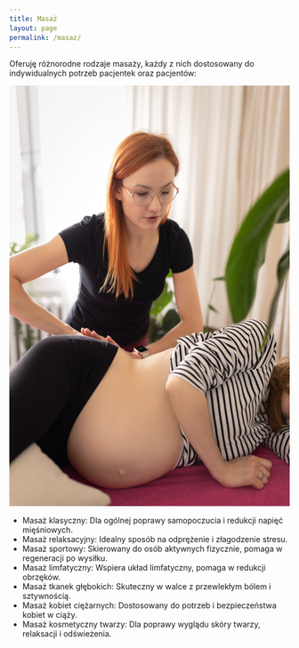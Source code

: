 ```yaml
---
title: Masaż
layout: page
permalink: /masaz/
---
```


Oferuję różnorodne rodzaje masaży, każdy z nich dostosowany do indywidualnych potrzeb pacjentek oraz pacjentów:

![](/images/masaz.jpg)

- Masaż klasyczny: Dla ogólnej poprawy samopoczucia i redukcji napięć mięśniowych.
- Masaż relaksacyjny: Idealny sposób na odprężenie i złagodzenie stresu.
- Masaż sportowy: Skierowany do osób aktywnych fizycznie, pomaga w regeneracji po wysiłku. 
- Masaż limfatyczny: Wspiera układ limfatyczny, pomaga w redukcji obrzęków.
- Masaż tkanek głębokich: Skuteczny w walce z przewlekłym bólem i sztywnością.
- Masaż kobiet ciężarnych: Dostosowany do potrzeb i bezpieczeństwa kobiet w ciąży.
- Masaż kosmetyczny twarzy: Dla poprawy wyglądu skóry twarzy, relaksacji i odświeżenia.
